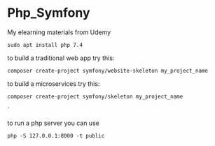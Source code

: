 # Php_Symfony
My elearning materials from Udemy

````
sudo apt install php 7.4

````

to build a traditional web app try this:

````
composer create-project symfony/website-skeleton my_project_name

````

to build a microservices try this:

````
composer create-project symfony/skeleton my_project_name
````
`

to run a php server you can use 

`````
php -S 127.0.0.1:8000 -t public
`````

